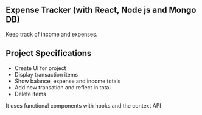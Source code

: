 ## Expense Tracker (with React, Node js and Mongo DB)

Keep track of income and expenses.

## Project Specifications

- Create UI for project
- Display transaction items
- Show balance, expense and income totals
- Add new transation and reflect in total
- Delete items 

It uses functional components with hooks and the context API
